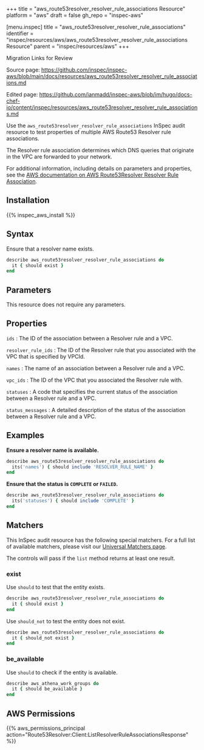 +++
title = "aws_route53resolver_resolver_rule_associations Resource"
platform = "aws"
draft = false
gh_repo = "inspec-aws"

[menu.inspec]
title = "aws_route53resolver_resolver_rule_associations"
identifier = "inspec/resources/aws/aws_route53resolver_resolver_rule_associations Resource"
parent = "inspec/resources/aws"
+++

<div class="admonition-note">
<p class="admonition-note-title">Migration Links for Review</p>
<div class="admonition-note-text">
<p>Source page: <a href="https://github.com/inspec/inspec-aws/blob/main/docs/resources/aws_route53resolver_resolver_rule_associations.md">https://github.com/inspec/inspec-aws/blob/main/docs/resources/aws_route53resolver_resolver_rule_associations.md</a></p>
<p>Edited page: <a href="https://github.com/ianmadd/inspec-aws/blob/im/hugo/docs-chef-io/content/inspec/resources/aws_route53resolver_resolver_rule_associations.md">https://github.com/ianmadd/inspec-aws/blob/im/hugo/docs-chef-io/content/inspec/resources/aws_route53resolver_resolver_rule_associations.md</a></p>
</div>
</div>


Use the `aws_route53resolver_resolver_rule_associations` InSpec audit resource to test properties of multiple AWS Route53 Resolver rule associations.

The Resolver rule association determines which DNS queries that originate in the VPC are forwarded to your network.

For additional information, including details on parameters and properties, see the [AWS documentation on AWS Route53Resolver Resolver Rule Association](https://docs.aws.amazon.com/AWSCloudFormation/latest/UserGuide/aws-resource-route53resolver-resolverruleassociation.html).

## Installation

{{% inspec_aws_install %}}

## Syntax

Ensure that a resolver name exists.

```ruby
describe aws_route53resolver_resolver_rule_associations do
  it { should exist }
end
```

## Parameters

This resource does not require any parameters.

## Properties

`ids`
: The ID of the association between a Resolver rule and a VPC.

`resolver_rule_ids`
: The ID of the Resolver rule that you associated with the VPC that is specified by VPCId.

`names`
: The name of an association between a Resolver rule and a VPC.

`vpc_ids`
: The ID of the VPC that you associated the Resolver rule with.

`statuses`
: A code that specifies the current status of the association between a Resolver rule and a VPC.

`status_messages`
: A detailed description of the status of the association between a Resolver rule and a VPC.

## Examples

**Ensure a resolver name is available.**

```ruby
describe aws_route53resolver_resolver_rule_associations do
  its('names') { should include 'RESOLVER_RULE_NAME' }
end
```

**Ensure that the status is `COMPLETE` or `FAILED`.**

```ruby
describe aws_route53resolver_resolver_rule_associations do
  its('statuses') { should include 'COMPLETE' }
end
```

## Matchers

This InSpec audit resource has the following special matchers. For a full list of available matchers, please visit our [Universal Matchers page](https://www.inspec.io/docs/reference/matchers/).

The controls will pass if the `list` method returns at least one result.

### exist

Use `should` to test that the entity exists.

```ruby
describe aws_route53resolver_resolver_rule_associations do
  it { should exist }
end
```

Use `should_not` to test the entity does not exist.

```ruby
describe aws_route53resolver_resolver_rule_associations do
  it { should_not exist }
end
```

### be_available

Use `should` to check if the entity is available.

```ruby
describe aws_athena_work_groups do
  it { should be_available }
end
```

## AWS Permissions

{{% aws_permissions_principal action="Route53Resolver:Client:ListResolverRuleAssociationsResponse" %}}
